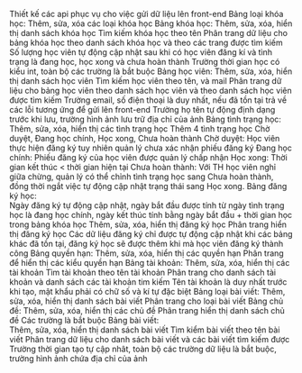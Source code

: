 Thiết kế các api phục vụ cho việc gửi dữ liệu lên front-end
Bảng loại khóa học: 
Thêm, sửa, xóa các loại khóa học
Bảng khóa học: 
Thêm, sửa, xóa, hiển thị danh sách khóa học
Tìm kiếm khóa học theo tên
Phân trang dữ liệu cho bảng khóa học theo danh sách khóa học và theo các trang được tìm kiếm
Số lượng học viên tự động cập nhật sau khi có học viên đăng kí và tình trạng là đang học, học xong và chưa hoàn thành
Trường thời gian học có kiểu int, toàn bộ các trường là bắt buộc
Bảng học viên:
Thêm, sửa, xóa, hiển thị danh sách học viên
Tìm kiếm học viên theo tên, và mail
Phân trang dữ liệu cho bảng học viên theo danh sách học viên và theo danh sách học viên được tìm kiếm
Trường email, số điện thoại là duy nhất, nếu đã tồn tại trả về các lỗi tương ứng để gửi lên front-end
Trường họ tên tự động định dạng trước khi lưu, trường hình ảnh lưu trữ địa chỉ của ảnh
Bảng tình trạng học: 
Thêm, sửa, xóa, hiển thị các tình trạng học
Thêm 4 tình trạng học Chờ duyệt, Đang học chính, Học xong, Chưa hoàn thành
Chờ duyệt: Học viên thực hiện đăng ký tuy nhiên quản lý chưa xác nhận phiếu đăng ký
Đang học chính: Phiếu đăng ký của học viên được quản lý chấp nhận
Học xong: Thời gian kết thúc < thời gian hiện tại
Chưa hoàn thành: Với TH học viên nghỉ giữa chừng, quản lý có thể chỉnh tình trạng học sang Chưa hoàn thành, đồng thời ngắt việc tự động cập nhật trạng thái sang Học xong.
Bảng đăng ký học:  
Ngày đăng ký tự động cập nhật, ngày bắt đầu được tính từ ngày tình trạng học là đang học chính, ngày kết thúc tính bằng ngày bắt đầu + thời gian học trong bảng khóa học
Thêm, sửa, xóa, hiển thị đăng ký học 
Phân trang hiển thị đăng ký học
Các dữ liệu đăng ký chỉ được tự động cập nhật khi các bảng khác đã tồn tại, đăng ký học sẽ được thêm khi mà học viên đăng ký thành công
Bảng quyền hạn: 
Thêm, sửa, xóa, hiển thị các quyền hạn
Phân trang để hiển thị các kiểu quyền hạn
Bảng tài khoản: 
Thêm, sửa, xóa, hiển thị các tài khoản
Tìm tài khoản theo tên tài khoản
Phân trang cho danh sách tài khoản và danh sách các tài khoản tim kiếm
Tên tài khoản là duy nhất trước khi tạo, mật khẩu phải có chữ số và kí tự đặc biệt
Bảng loại bài viết: 
Thêm, sửa, xóa, hiển thị danh sách bài viết
Phân trang cho loại bài viết
Bảng chủ đề: 
Thêm, sửa, xóa, hiển thị các chủ đề
Phân trang hiển thị danh sách chủ đề
Các trường là bắt buộc
Bảng bài viết:   
Thêm, sửa, xóa, hiển thị danh sách bài viết
Tìm kiểm bài viết theo tên bài viết
Phân trang dữ liệu cho danh sách bài viết và các bài viết tìm kiếm được
Trường thời gian tạo tự cập nhât, toàn bộ các trường dữ liệu là bắt buộc, trường hình ảnh chứa địa chỉ của ảnh
